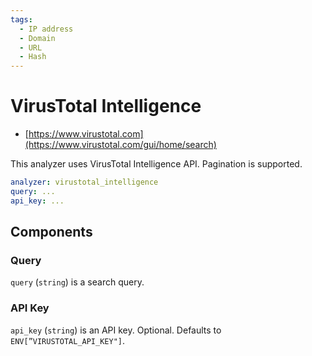 ```yaml
---
tags:
  - IP address
  - Domain
  - URL
  - Hash
---
```


# VirusTotal Intelligence

- [https://www.virustotal.com](https://www.virustotal.com/gui/home/search)

This analyzer uses VirusTotal Intelligence API. Pagination is supported.

```yaml
analyzer: virustotal_intelligence
query: ...
api_key: ...
```

## Components

### Query

`query` (`string`) is a search query.

### API Key

`api_key` (`string`) is an API key. Optional. Defaults to `ENV[”VIRUSTOTAL_API_KEY"]`.
